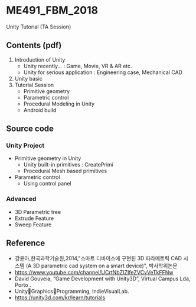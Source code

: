 # ME491_FBM_2018
Unity Tutorial (TA Session)

## Contents (pdf)
1. Introduction of Unity
    + Unity recently... : Game, Movie, VR & AR etc.
    + Unity for serious application : Engineering case, Mechanical CAD
2. Unity basic
3. Tutorial Session
    + Primitive geometry
    + Parametric control
    + Procedural Modeling in Unity
    + Android build

## Source code
### Unity Project
+ Primitive geometry in Unity
    + Unity built-in primitives : CreatePrimi
    + Procedural Mesh based primitives
+ Parametric control
    + Using control panel

### Advanced
+ 3D Parametric tree
+ Extrude Feature
+ Sweep Feature
    
## Reference
+ 강윤아,한국과학기술원,2014,"스마트 디바이스에 구현된 3D 파라메트릭 CAD 시스템 (A 3D parametric cad system on a smart device)", 박사학위논문
+ https://www.youtube.com/channel/UCrtNbZIZIfeZVCvVeTkFFNw
+ David Gouveia, “Game Development with Unity3D”, Virtual Campus Lda, Porto .
+ Unity􀀁Graphics􀀁Programming, IndieVisualLab.
+ https://unity3d.com/kr/learn/tutorials
